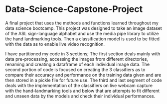 # Data-Science-Capstone-Project

A final project that uses the methods and functions learned throughout my data science bootcamp. This project was designed to take an image dataset of the ASL sign-language alphabet and use the media pipe library to utilize the hand landmarking tools. Then a classification model is used to be fitted with the data as to enable live video recognition. 

I have partitioned my code in 3 sections; The first section deals mainly with data pre-processing, accessing the images from different directories, renaming and creating a dataframe of each individual image data. The second portion of code is focused on creating the 3 classifiers as to compare their accuracy and performance on the training data given and are then stored in a pickle file for future use. The third and last segment of code deals with the implementation of the classifiers on live webcam capture with the hand-landmarking tools and below that are attempts to fit different and unseen data by the models and check their individual performances. 
